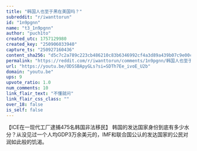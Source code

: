 ```yaml
---
title: "韩国人也至于黑在美国吗？"
subreddit: "r/iwanttorun"
id: "1n9pgnn"
name: "t3_1n9pgnn"
author: "puch1to"
created_utc: 1757129980
created_key: "250906033940"
capture_ts: "250927160436"
content_sha256: "d5c7c2a789c223cb486210c83b6346992cf4a3d89a439b07c9e00c903a8db5a5"
permalink: "https://reddit.com/r/iwanttorun/comments/1n9pgnn/韩国人也至于黑在美国吗/"
url: "https://youtu.be/ODSSBApyGLs?si=SDTh7Ee_ivoE_U2b"
domain: "youtu.be"
ups: 9
upvote_ratio: 1.0
num_comments: 10
link_flair_text: "不懂就问"
link_flair_css_class: ""
over_18: false
is_self: false
---
```


【ICE在一现代工厂逮捕475名韩国非法移民】
韩国的发达国家身份到底有多少水分？从没见过一个人均GDP3万余美元的，IMF和联合国公认的发达国家的公民对润如此般的饥渴。
